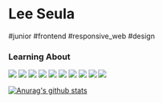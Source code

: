 <!--
**mentalbreaker/mentalbreaker** is a ✨ _special_ ✨ repository because its `README.md` (this file) appears on your GitHub profile.

Here are some ideas to get you started:

- 🔭 I’m currently working on ...
- 🌱 I’m currently learning ...
- 👯 I’m looking to collaborate on ...
- 🤔 I’m looking for help with ...
- 💬 Ask me about ...
- 📫 How to reach me: ...
- 😄 Pronouns: ...
- ⚡ Fun fact: ...
-->


# Lee Seula
#junior #frontend #responsive_web #design
### Learning About
![](http://img.shields.io/badge/-<html>-e34f26?style=for-the-badge&logo=)
![](http://img.shields.io/badge/-{css}-1572B6?style=for-the-badge&logo=)
![](http://img.shields.io/badge/-{javaScript}-F7DF1E?style=for-the-badge&logo=)
![](http://img.shields.io/badge/-:typescript-3178C6?style=for-the-badge&logo=)
![](http://img.shields.io/badge/-<React/>-61DAFB?style=for-the-badge&logo=)
![](http://img.shields.io/badge/-<Next.js/>-000000?style=for-the-badge&logo=)
![](http://img.shields.io/badge/-Node.js-339933?style=for-the-badge&logo=)
![](http://img.shields.io/badge/-Mysql-4479A1?style=for-the-badge&logo=)
![](http://img.shields.io/badge/-aws-232F3E?style=for-the-badge&logo=)
![](http://img.shields.io/badge/-docker-2496ED?style=for-the-badge&logo=)



 [![Anurag's github stats](https://github-readme-stats.vercel.app/api?username=mentalbreaker)](https://github.com/anuraghazra/github-readme-stats)







